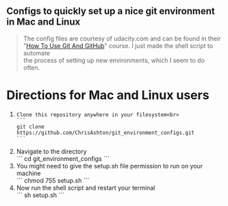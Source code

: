 ## Configs to quickly set up a nice git environment in Mac and Linux  
> The config files are courtesy of udacity.com and can be found in their  
"[How To Use Git And GitHub][link_to_course]" course. I just made the shell script to automate  
the process of setting up new environments, which I seem to do often.

# Directions for Mac and Linux users
<ol>
  <li>

    Clone this repository anywhere in your filesystem<br>
    ```
    git clone https://github.com/ChrisAshton/git_environment_configs.git
    ```

  </li>
  <li>Navigate to the directory<br>
    ```
    cd git_environment_configs
    ```
  </li>
  <li>You might need to give the setup.sh file permission to run on your machine<br>
    ```
    chmod 755 setup.sh
    ```
  </li>
  <li>Now run the shell script and restart your terminal<br>
    ```
    sh setup.sh
    ```
  </li>
</ol>


[link_to_course]:https://www.udacity.com/course/how-to-use-git-and-github--ud775
